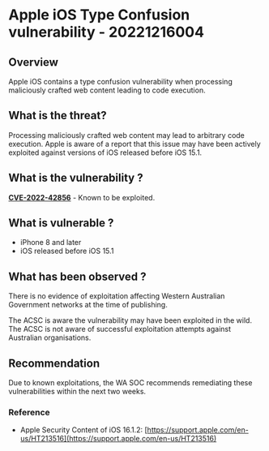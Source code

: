 # Apple iOS Type Confusion vulnerability - 20221216004

## Overview

Apple iOS contains a type confusion vulnerability when processing maliciously crafted web content leading to code execution.

## What is the threat?

Processing maliciously crafted web content may lead to arbitrary code execution. Apple is aware of a report that this issue may have been actively exploited against versions of iOS released before iOS 15.1.

## What is the vulnerability ?

[**CVE-2022-42856**](https://nvd.nist.gov/vuln/detail/CVE-2022-42856) - Known to be exploited.

## What is vulnerable ?

- iPhone 8 and later
- iOS released before iOS 15.1

## What has been observed ?

There is no evidence of exploitation affecting Western Australian Government networks at the time of publishing.

The ACSC is aware the vulnerability may have been exploited in the wild. The ACSC is not aware of successful exploitation attempts against Australian organisations.

## Recommendation

Due to known exploitations, the WA SOC recommends remediating these vulnerabilities within the next two weeks.

### Reference

- Apple Security Content of iOS 16.1.2: [https://support.apple.com/en-us/HT213516](https://support.apple.com/en-us/HT213516)
